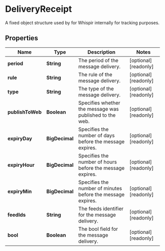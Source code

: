 

# DeliveryReceipt

A fixed object structure used by for Whispir internally for tracking purposes.

## Properties

| Name | Type | Description | Notes |
|------------ | ------------- | ------------- | -------------|
|**period** | **String** | The period of the message delivery. |  [optional] [readonly] |
|**rule** | **String** | The rule of the message delivery. |  [optional] [readonly] |
|**type** | **String** | The type of the message delivery. |  [optional] [readonly] |
|**publishToWeb** | **Boolean** | Specifies whether the message was published to the web. |  [optional] [readonly] |
|**expiryDay** | **BigDecimal** | Specifies the number of days before the message expires. |  [optional] [readonly] |
|**expiryHour** | **BigDecimal** | Specifies the number of hours before the message expires. |  [optional] [readonly] |
|**expiryMin** | **BigDecimal** | Specifies the number of minutes before the message expires. |  [optional] [readonly] |
|**feedIds** | **String** | The feeds identifier for the message delivery. |  [optional] [readonly] |
|**bool** | **Boolean** | The bool field for the message delivery. |  [optional] [readonly] |



